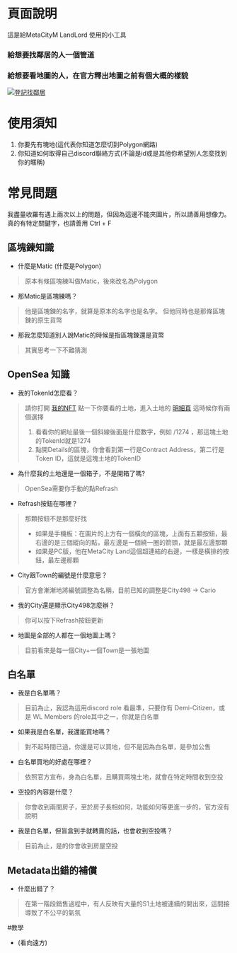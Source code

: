 # 頁面說明

這是給MetaCityM LandLord 使用的小工具
### 給想要找鄰居的人一個管道
### 給想要看地圖的人，在官方釋出地圖之前有個大概的樣貌
[![登記找鄰居](https://circleci.com/gh/18F/18f.gsa.gov.svg?style=shield)](https://findneghiborhood.dev.raydream.com.tw/)

# 使用須知
1. 你要先有塊地(這代表你知道怎麼切到Polygon網路)
2. 你知道如何取得自己discord聯絡方式(不論是id或是其他你希望別人怎麼找到你的暱稱)


# 常見問題
我盡量收羅有遇上兩次以上的問題，但因為這邊不能夾圖片，所以請善用想像力。
真的有特定關鍵字，也請善用 Ctrl + F 

## 區塊鍊知識

* 什麼是Matic (什麼是Polygon)
> 原本有條區塊練叫做Matic，後來改名為Polygon

* 那Matic是區塊練嗎？
> 他是區塊鍊的名字，就算是原本的名字也是名字。
> 但他同時也是那條區塊鍊的原生貨幣

* 那我怎麼知道別人說Matic的時候是指區塊鍊還是貨幣
> 其實思考一下不難猜測

## OpenSea 知識

* 我的TokenId怎麼看？
> 請你打開 [我的NFT](https://opensea.io/account)
> 點一下你要看的土地，進入土地的 [明細頁]( https://opensea.io/assets/matic/0x82016d4ad050ef4784e282b82a746d3e01df23bf/1274)
> 這時候你有兩個選擇
> 1. 看看你的網址最後一個斜線後面是什麼數字，例如 /1274 ，那這塊土地的TokenId就是1274
> 2. 點開Details的區塊，你會看到第一行是Contract Address，第二行是 Token ID，這就是這塊土地的TokenID

* 為什麼我的土地還是一個箱子，不是開箱了嗎?
> OpenSea需要你手動的點Refrash

* Refrash按鈕在哪裡？
> 那顆按鈕不是那麼好找
> * 如果是手機板：在圖片的上方有一個橫向的區塊，上面有五顆按鈕，最右邊的是三個縱向的點，最左邊是一個繞一圈的箭頭，就是最左邊那顆
> * 如果是PC版，他在MetaCity Land這個超連結的右邊，一樣是橫排的按鈕，最左邊那顆

* City跟Town的編號是什麼意思？
> 官方會漸漸地將編號調整為名稱，目前已知的調整是City498 -> Cario

* 我的City還是顯示City498怎麼辦？
> 你可以按下Refrash按鈕更新

* 地圖是全部的人都在一個地圖上嗎？
> 目前看來是每一個City+一個Town是一張地圖

## 白名單
* 我是白名單嗎？
> 目前為止，我認為這用discord role 看最準，只要你有 Demi-Citizen，或是 WL Members 的role其中之一，你就是白名單

* 如果我是白名單，我還能買地嗎？
> 對不起時間已過，你還是可以買地，但不是因為白名單，是參加公售

* 白名單買地的好處在哪裡？
> 依照官方宣布，身為白名單，且購買兩塊土地，就會在特定時間收到空投

* 空投的內容是什麼？
> 你會收到兩間房子，至於房子長相如何，功能如何等更進一步的，官方沒有說明

* 我是白名單，但盲盒到手就轉賣的話，也會收到空投嗎？
> 目前為止，是的你會收到房屋空投

## Metadata出錯的補償
* 什麼出錯了？
> 在第一階段銷售過程中，有人反映有大量的S1土地被連續的開出來，這間接導致了不公平的氣氛

#教學

* (看向遠方)